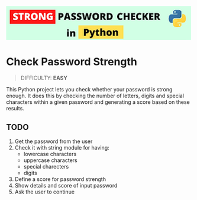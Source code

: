 <img src="./images/strength-password.png" width="500"/>

# Check Password Strength
> DIFFICULTY: **EASY**

This Python project lets you check whether your password is strong enough.
It does this by checking the number of letters, digits and special characters within a given password and generating a score based on these results.

## TODO

1. Get the password from the user
2. Check it with string module for having:
    - lowercase characters
    - uppercase characters
    - special charecters
    - digits  
3. Define a score for password strength
4. Show details and score of input password
5. Ask the user to continue
